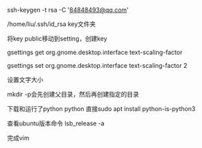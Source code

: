 ssh-keygen -t rsa -C '84848493@qq.com'

/home/liu/.ssh/id_rsa      key文件夹

将key public移动到setting，创建key

gsettings get org.gnome.desktop.interface text-scaling-factor

gsettings set org.gnome.desktop.interface text-scaling-factor 2

设置文字大小

mkdir -p会先创建父目录，然后再创建指定的目录

下载和运行了python
python 直接sudo apt install python-is-python3

查看ubuntu版本命令
lsb_release -a

完成vim
